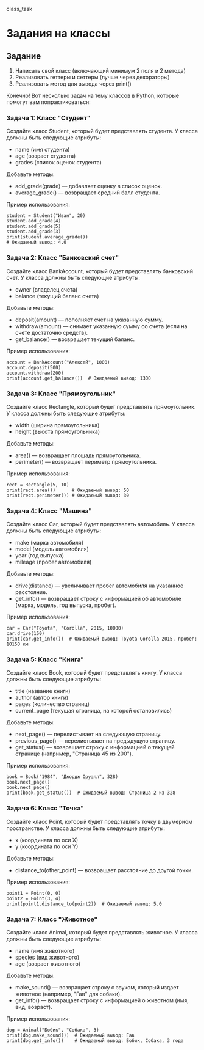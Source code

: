 class_task
# Задания на классы


## Задание
1. Написать свой класс (включающий минимум 2 поля и 2 метода)
2. Реализовать геттеры и сеттеры (лучше через декораторы)
3. Реализовать метод для вывода через print()


Конечно! Вот несколько задач на тему классов в Python, которые помогут вам попрактиковаться:

### Задача 1: Класс "Студент"
Создайте класс Student, который будет представлять студента. У класса должны быть следующие атрибуты:
- name (имя студента)
- age (возраст студента)
- grades (список оценок студента)

Добавьте методы:
- add_grade(grade) — добавляет оценку в список оценок.
- average_grade() — возвращает средний балл студента.

Пример использования:
```
student = Student("Иван", 20)
student.add_grade(4)
student.add_grade(5)
student.add_grade(3)
print(student.average_grade())
# Ожидаемый вывод: 4.0 
```
### Задача 2: Класс "Банковский счет"
Создайте класс BankAccount, который будет представлять банковский счет. У класса должны быть следующие атрибуты:
- owner (владелец счета)
- balance (текущий баланс счета)

Добавьте методы:
- deposit(amount) — пополняет счет на указанную сумму.
- withdraw(amount) — снимает указанную сумму со счета (если на счете достаточно средств).
- get_balance() — возвращает текущий баланс.

Пример использования:
```
account = BankAccount("Алексей", 1000)
account.deposit(500)
account.withdraw(200)
print(account.get_balance())  # Ожидаемый вывод: 1300
```
### Задача 3: Класс "Прямоугольник"
Создайте класс Rectangle, который будет представлять прямоугольник. У класса должны быть следующие атрибуты:
- width (ширина прямоугольника)
- height (высота прямоугольника)

Добавьте методы:
- area() — возвращает площадь прямоугольника.
- perimeter() — возвращает периметр прямоугольника.

Пример использования:
```
rect = Rectangle(5, 10)
print(rect.area())      # Ожидаемый вывод: 50
print(rect.perimeter()) # Ожидаемый вывод: 30
```
### Задача 4: Класс "Машина"
Создайте класс Car, который будет представлять автомобиль. У класса должны быть следующие атрибуты:
- make (марка автомобиля)
- model (модель автомобиля)
- year (год выпуска)
- mileage (пробег автомобиля)

Добавьте методы:
- drive(distance) — увеличивает пробег автомобиля на указанное расстояние.
- get_info() — возвращает строку с информацией об автомобиле (марка, модель, год выпуска, пробег).

Пример использования:
```
car = Car("Toyota", "Corolla", 2015, 10000)
car.drive(150)
print(car.get_info())  # Ожидаемый вывод: Toyota Corolla 2015, пробег: 10150 км
```
### Задача 5: Класс "Книга"
Создайте класс Book, который будет представлять книгу. У класса должны быть следующие атрибуты:
- title (название книги)
- author (автор книги)
- pages (количество страниц)
- current_page (текущая страница, на которой остановились)

Добавьте методы:
- next_page() — перелистывает на следующую страницу.
- previous_page() — перелистывает на предыдущую страницу.
- get_status() — возвращает строку с информацией о текущей странице (например, "Страница 45 из 200").

Пример использования:
```
book = Book("1984", "Джордж Оруэлл", 328)
book.next_page()
book.next_page()
print(book.get_status())  # Ожидаемый вывод: Страница 2 из 328
```
### Задача 6: Класс "Точка"
Создайте класс Point, который будет представлять точку в двумерном пространстве. У класса должны быть следующие атрибуты:
- x (координата по оси X)
- y (координата по оси Y)

Добавьте методы:
- distance_to(other_point) — возвращает расстояние до другой точки.

Пример использования:
```
point1 = Point(0, 0)
point2 = Point(3, 4)
print(point1.distance_to(point2))  # Ожидаемый вывод: 5.0
```
### Задача 7: Класс "Животное"
Создайте класс Animal, который будет представлять животное. У класса должны быть следующие атрибуты:
- name (имя животного)
- species (вид животного)
- age (возраст животного)

Добавьте методы:
- make_sound() — возвращает строку с звуком, который издает животное (например, "Гав" для собаки).
- get_info() — возвращает строку с информацией о животном (имя, вид, возраст).

Пример использования:
```
dog = Animal("Бобик", "Собака", 3)
print(dog.make_sound())  # Ожидаемый вывод: Гав
print(dog.get_info())    # Ожидаемый вывод: Бобик, Собака, 3 года
```
